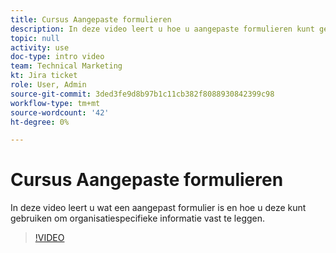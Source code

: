 ```yaml
---
title: Cursus Aangepaste formulieren
description: In deze video leert u hoe u aangepaste formulieren kunt gebruiken om organisatiespecifieke informatie vast te leggen.
topic: null
activity: use
doc-type: intro video
team: Technical Marketing
kt: Jira ticket
role: User, Admin
source-git-commit: 3ded3fe9d8b97b1c11cb382f8088930842399c98
workflow-type: tm+mt
source-wordcount: '42'
ht-degree: 0%

---
```


# Cursus Aangepaste formulieren

In deze video leert u wat een aangepast formulier is en hoe u deze kunt gebruiken om organisatiespecifieke informatie vast te leggen.

>[!VIDEO](https://video.tv.adobe.com/v/335171/?quality=12)
